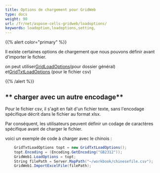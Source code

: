```yaml
---
title: Options de chargement pour GridWeb
type: docs
weight: 90
url: /fr/net/aspose-cells-gridweb/loadoptions/
keywords: loadoption,loadoptions,setting,
---
```

{{% alert color="primary" %}} 

Il existe certaines options de chargement que nous pouvons définir avant d'importer le fichier.

 on peut utiliser[GridLoadOptions](https://reference.aspose.com/cells/net/aspose.cells.gridweb.data/gridloadoptions/)(pour dossier général) et[GridTxtLoadOptions](https://reference.aspose.com/cells/net/aspose.cells.gridweb.data/gridtxtloadoptions/) (pour le fichier csv)
 
{{% /alert %}} 
##  ** charger avec un autre encodage**
Pour le fichier csv, il s'agit en fait d'un fichier texte, sans l'encodage spécifique décrit dans le fichier au format xlsx.

Par conséquent, les utilisateurs peuvent définir un codage de caractères spécifique avant de charger le fichier.

voici un exemple de code à charger avec le chinois :

```csharp
    GridTxtLoadOptions topt = new GridTxtLoadOptions();
    topt.Encoding = (Encoding.GetEncoding("GB2312"));
    GridWeb1.LoadOptions = topt;
    String filePath = Server.MapPath("~/workbook/chinesefile.csv");
    GridWeb1.ImportExcelFile(filePath);
```